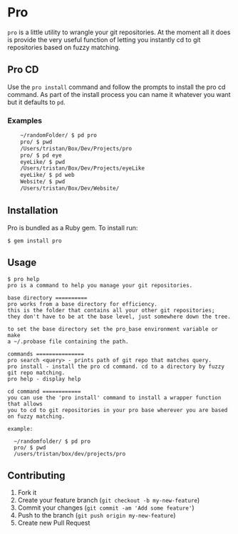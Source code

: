 # Pro

`pro` is a little utility to wrangle your git repositories.
At the moment all it does is provide the very useful function of letting
you instantly cd to git repositories based on fuzzy matching.

## Pro CD

Use the `pro install` command and follow the prompts to install the pro cd command.
As part of the install process you can name it whatever you want but it
defaults to `pd`.

### Examples

```bash
    ~/randomFolder/ $ pd pro
    pro/ $ pwd 
    /Users/tristan/Box/Dev/Projects/pro
    pro/ $ pd eye
    eyeLike/ $ pwd
    /Users/tristan/Box/Dev/Projects/eyeLike
    eyeLike/ $ pd web
    Website/ $ pwd
    /Users/tristan/Box/Dev/Website/
```

## Installation

Pro is bundled as a Ruby gem. To install run:

    $ gem install pro

## Usage

    $ pro help
    pro is a command to help you manage your git repositories.

    base directory ==========
    pro works from a base directory for efficiency.
    this is the folder that contains all your other git repositories;
    they don't have to be at the base level, just somewhere down the tree.

    to set the base directory set the pro_base environment variable or make 
    a ~/.probase file containing the path.

    commands ===============
    pro search <query> - prints path of git repo that matches query.
    pro install - install the pro cd command. cd to a directory by fuzzy git repo matching.
    pro help - display help

    cd command ============
    you can use the 'pro install' command to install a wrapper function that allows
    you to cd to git repositories in your pro base wherever you are based on fuzzy matching.

    example:

      ~/randomfolder/ $ pd pro
      pro/ $ pwd 
      /users/tristan/box/dev/projects/pro


## Contributing

1. Fork it
2. Create your feature branch (`git checkout -b my-new-feature`)
3. Commit your changes (`git commit -am 'Add some feature'`)
4. Push to the branch (`git push origin my-new-feature`)
5. Create new Pull Request
